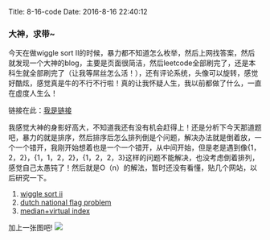 Title: 8-16-code
Date: 2016-8-16 22:40:12

### 大神，求带~
今天在做wiggle sort II的时候，暴力都不知道怎么枚举，然后上网找答案，然后就发现一个大神的blog，主要是页面很简洁，然后leetcode全部刷完了，还是本科生就全部刷完了（让我等屌丝怎么活！），还有评论系统，头像可以旋转，感觉好酷炫，感觉真是牛的不行不行啦！真的让我怀疑人生，我以前都做了什么，一直在虚度人生么！

链接在此：[我是链接](https://www.hrwhisper.me/)

我感觉大神的身影好高大，不知道我还有没有机会赶得上！还是分析下今天那道题吧，暴力的就是排序，然后排序后怎么排列倒是个问题，解决办法就是倒着放，一个一个错开，我刚开始想着也是一个一个错开，从中间开始，但是老是遇到像{1，2，2}，{1，1，2，2}，{1，2，2，3}这样的问题不能解决，也没考虑倒着排列，感觉自己太愚钝了！然后就是O（n）的解法，暂时还没有看懂，贴几个网站，以后研究一下。

1. [wiggle sort ii](http://liveasatree.blogspot.com/2016/01/leetcode-wiggle-sort-ii.html)
2. [dutch national flag problem](https://en.wikipedia.org/wiki/Dutch_national_flag_problem#Pseudocode)
3. [median+virtual index](https://discuss.leetcode.com/topic/32929/o-n-o-1-after-median-virtual-indexing)

加上一张图吧!
![](https://camo.githubusercontent.com/b411d583aaf20ac745e77a3b688ecffb57bb6a02/68747470733a2f2f662e636c6f75642e6769746875622e636f6d2f6173736574732f39373232372f3433333634372f37666162383365382d616564662d313165322d393834642d3661633130646261616332312e706e67)
